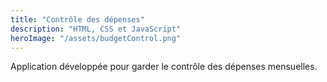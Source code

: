 ```yaml
---
title: "Contrôle des dépenses"
description: "HTML, CSS et JavaScript"
heroImage: "/assets/budgetControl.png"
---
```


Application développée pour garder le contrôle des dépenses mensuelles. 
